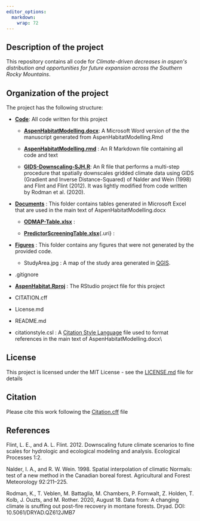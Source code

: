 ```yaml
---
editor_options: 
  markdown: 
    wrap: 72
---
```


## Description of the project

This repository contains all code for *Climate-driven decreases in
aspen's distribution and opportunities for future expansion across the
Southern Rocky Mountains*.

## Organization of the project

The project has the following structure:

-   [**Code**](https://github.com/HARTLabGroup/AspenHabitat/tree/base/Code):
    All code written for this project

    -   [**AspenHabitatModelling.docx**](https://github.com/HARTLabGroup/AspenHabitat/blob/base/Code/AspenHabitatModelling.docx):
        A Microsoft Word version of the the manuscript generated from
        AspenHabitatModelling.Rmd

    -   [**AspenHabitatModelling.rmd**](https://github.com/HARTLabGroup/AspenHabitat/blob/base/Code/AspenHabitatModelling.Rmd)
        : An R Markdown file containing all code and text

    -   [**GIDS-Downscaling-SJH.R**](https://github.com/HARTLabGroup/AspenHabitat/blob/base/Code/GIDS-Downscaling-SJH.R):
        An R file that performs a multi-step procedure that spatially
        downscales gridded climate data using GIDS (Gradient and Inverse
        Distance-Squared) of Nalder and Wein (1998) and Flint and Flint
        (2012). It was lightly modified from code written by Rodman et
        al. (2020).

-   [**Documents**](https://github.com/HARTLabGroup/AspenHabitat/tree/base/Documents)
    : This folder contains tables generated in Microsoft Excel that are
    used in the main text of AspenHabitatModelling.docx

    -   [**ODMAP-Table.xlsx**](https://github.com/HARTLabGroup/AspenHabitat/blob/base/Documents/ODMAP-Table.xlsx)
        :

    -   [**PredictorScreeningTable.xlsx**](https://github.com/HARTLabGroup/AspenHabitat/blob/base/Documents/PredictorScreeningTable.xlsx){.uri}
        :

-   [**Figures**](https://github.com/HARTLabGroup/AspenHabitat/tree/base/Figures)
    : This folder contains any figures that were not generated by the
    provided code.

    -   StudyArea.jpg : A map of the study area generated in
        [QGIS](https://www.qgis.org/).

-   .gitignore

-   [**AspenHabitat.Rproj**](https://github.com/HARTLabGroup/AspenHabitat/blob/base/AspenHabitat.Rproj)
    : The RStudio project file for this project

-   CITATION.cff

-   License.md

-   README.md

-   citationstyle.csl : A [Citation Style
    Language](https://citationstyles.org/) file used to format
    references in the main text of AspenHabitatModelling.docx\

## License

This project is licensed under the MIT License - see the
[LICENSE.md](https://github.com/HARTLabGroup/AspenHabitat/blob/base/License.md)
file for details

## Citation

Please cite this work following the
[Citation.cff](https://github.com/HARTLabGroup/AspenHabitat/blob/base/CITATION.cff)
file

## References

Flint, L. E., and A. L. Flint. 2012. Downscaling future climate
scenarios to fine scales for hydrologic and ecological modeling and
analysis. Ecological Processes 1:2.

Nalder, I. A., and R. W. Wein. 1998. Spatial interpolation of climatic
Normals: test of a new method in the Canadian boreal forest.
Agricultural and Forest Meteorology 92:211–225.

Rodman, K., T. Veblen, M. Battaglia, M. Chambers, P. Fornwalt, Z.
Holden, T. Kolb, J. Ouzts, and M. Rother. 2020, August 18. Data from: A
changing climate is snuffing out post-fire recovery in montane forests.
Dryad. DOI: 10.5061/DRYAD.QZ612JMB7
